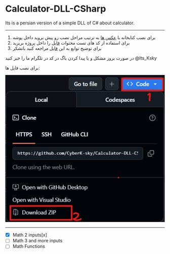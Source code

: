 # Calculator-DLL-CSharp
Its is a persian version of a simple DLL of C# about calculator.

---

1. برای نصب کتابخانه با [عکس ها](/Pics) به ترتیب مراحل نصب رو پیش بروید داخل پوشه
2. برای استفاده از کد های تست محتوات [فایل](test_code.txt) را داخل پروژه بریزید   
3. برای توضیح توابع به این [فایل](manual.txt) مراجعه کنید 
باتشکر


در صورت بروز مشکل و یا پیدا کردن باگ در کد در تلگرام ما را خبر کنید @Its_Ksky


برای نصب فایل ها:

![Installing Files](Pics/intall-guid.png)


---

- [x] Math 2 inputs[x]
- [ ] Math 3 and more inputs
- [ ] Math Functions
